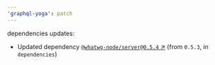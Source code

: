 ```yaml
---
'graphql-yoga': patch
---
```

dependencies updates:
  - Updated dependency [`@whatwg-node/server@0.5.4` ↗︎](https://www.npmjs.com/package/@whatwg-node/server/v/0.5.4) (from `0.5.3`, in `dependencies`)
